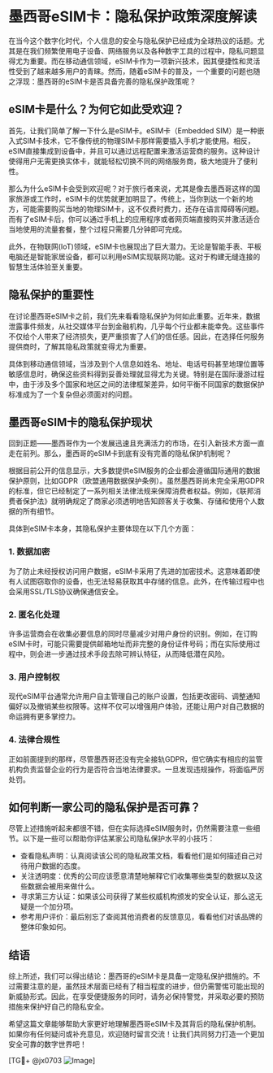 # 墨西哥eSIM卡：隐私保护政策深度解读

在当今这个数字化时代，个人信息的安全与隐私保护已经成为全球热议的话题。尤其是在我们频繁使用电子设备、网络服务以及各种数字工具的过程中，隐私问题显得尤为重要。而在移动通信领域，eSIM卡作为一项新兴技术，因其便捷性和灵活性受到了越来越多用户的青睐。然而，随着eSIM卡的普及，一个重要的问题也随之浮现：墨西哥的eSIM卡是否具备完善的隐私保护政策呢？

## eSIM卡是什么？为何它如此受欢迎？

首先，让我们简单了解一下什么是eSIM卡。eSIM卡（Embedded SIM）是一种嵌入式SIM卡技术，它不像传统的物理SIM卡那样需要插入手机才能使用。相反，eSIM直接集成到设备中，并且可以通过远程配置来激活运营商的服务。这种设计使得用户无需更换实体卡，就能轻松切换不同的网络服务商，极大地提升了便利性。

那么为什么eSIM卡会受到欢迎呢？对于旅行者来说，尤其是像去墨西哥这样的国家旅游或工作时，eSIM卡的优势就更加明显了。传统上，当你到达一个新的地方，可能需要购买当地的物理SIM卡，这不仅费时费力，还存在语言障碍等问题。而有了eSIM卡后，你可以通过手机上的应用程序或者网页端直接购买并激活适合当地使用的流量套餐，整个过程只需要几分钟即可完成。

此外，在物联网(IoT)领域，eSIM卡也展现出了巨大潜力。无论是智能手表、平板电脑还是智能家居设备，都可以利用eSIM实现联网功能。这对于构建无缝连接的智慧生活体验至关重要。

## 隐私保护的重要性

在讨论墨西哥eSIM卡之前，我们先来看看隐私保护为何如此重要。近年来，数据泄露事件频发，从社交媒体平台到金融机构，几乎每个行业都未能幸免。这些事件不仅给个人带来了经济损失，更严重损害了人们的信任感。因此，在选择任何服务提供商时，了解其隐私政策就变得尤为重要。

具体到移动通信领域，当涉及到个人信息如姓名、地址、电话号码甚至地理位置等敏感信息时，确保这些资料得到妥善处理就显得尤为关键。特别是在国际漫游过程中，由于涉及多个国家和地区之间的法律框架差异，如何平衡不同国家的数据保护标准成为了一个复杂但必须面对的问题。

## 墨西哥eSIM卡的隐私保护现状

回到正题——墨西哥作为一个发展迅速且充满活力的市场，在引入新技术方面一直走在前列。那么，墨西哥的eSIM卡到底有没有完善的隐私保护机制呢？

根据目前公开的信息显示，大多数提供eSIM服务的企业都会遵循国际通用的数据保护原则，比如GDPR（欧盟通用数据保护条例）。虽然墨西哥尚未完全采用GDPR的标准，但它已经制定了一系列相关法律法规来保障消费者权益。例如，《联邦消费者保护法》就明确规定了商家必须透明地告知顾客关于收集、存储和使用个人数据的所有细节。

具体到eSIM卡本身，其隐私保护主要体现在以下几个方面：

### 1. 数据加密
为了防止未经授权访问用户数据，eSIM卡采用了先进的加密技术。这意味着即使有人试图窃取你的设备，也无法轻易获取其中存储的信息。此外，在传输过程中也会采用SSL/TLS协议确保通信安全。

### 2. 匿名化处理
许多运营商会在收集必要信息的同时尽量减少对用户身份的识别。例如，在订购eSIM卡时，可能只需要提供邮箱地址而非完整的身份证件号码；而在实际使用过程中，则会进一步通过技术手段去除可辨认特征，从而降低潜在风险。

### 3. 用户控制权
现代eSIM平台通常允许用户自主管理自己的账户设置，包括更改密码、调整通知偏好以及撤销某些权限等。这样不仅可以增强用户体验，还能让用户对自己数据的命运拥有更多掌控力。

### 4. 法律合规性
正如前面提到的那样，尽管墨西哥还没有完全接轨GDPR，但它确实有相应的监管机构负责监督企业的行为是否符合当地法律要求。一旦发现违规操作，将面临严厉处罚。

## 如何判断一家公司的隐私保护是否可靠？

尽管上述措施听起来都很不错，但在实际选择eSIM服务时，仍然需要注意一些细节。以下是一些可以帮助你评估某家公司隐私保护水平的小技巧：

- 查看隐私声明：认真阅读该公司的隐私政策文档，看看他们是如何描述自己对待用户数据的态度。
- 关注透明度：优秀的公司应该愿意清楚地解释它们收集哪些类型的数据以及这些数据会被用来做什么。
- 寻求第三方认证：如果该公司获得了某些权威机构颁发的安全认证，那么这无疑是一个加分项。
- 参考用户评价：最后别忘了查阅其他消费者的反馈意见，看看他们对该品牌的整体印象如何。

## 结语

综上所述，我们可以得出结论：墨西哥的eSIM卡是具备一定隐私保护措施的。不过需要注意的是，虽然技术层面已经有了相当程度的进步，但仍需警惕可能出现的新威胁形式。因此，在享受便捷服务的同时，请务必保持警觉，并采取必要的预防措施来保护好自己的隐私安全。

希望这篇文章能够帮助大家更好地理解墨西哥eSIM卡及其背后的隐私保护机制。如果你有任何疑问或补充意见，欢迎随时留言交流！让我们共同努力打造一个更加安全可靠的数字世界吧！

[TG💪+ @jx0703 ![Image](https://github.com/user-attachments/assets/dbca1d08-cadb-493c-b0ec-ad6f7a83f270)]